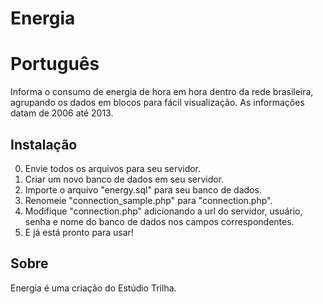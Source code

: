Energia
========

Português
========

Informa o consumo de energia de hora em hora dentro da rede brasileira, agrupando os dados em blocos para fácil visualização. As informações datam de 2006 até 2013.

Instalação
--------
0. Envie todos os arquivos para seu servidor.
1. Criar um novo banco de dados em seu servidor.
2. Importe o arquivo "energy.sql" para seu banco de dados.
3. Renomeie "connection_sample.php" para "connection.php".
4. Modifique "connection.php" adicionando a url do servidor, usuário, senha e nome do banco de dados nos campos correspondentes.
5. E já está pronto para usar!

Sobre
--------
Energia é uma criação do Estúdio Trilha.